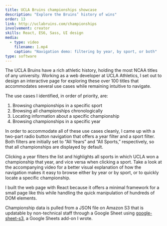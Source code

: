 ```yaml
---
title: UCLA Bruins championships showcase
description: "Explore the Bruins’ history of wins"
order: 13
link: http://uclabruins.com/championships
involvement: creator
skills: React, ES6, Sass, UI design
media:
  - type: video
    filename: 1.mp4
    caption: "Navigation demo: filtering by year, by sport, or both"
type: software
---
```


The UCLA Bruins have a rich athletic history, holding the most NCAA titles of any university. Working as a web developer at UCLA Athletics, I set out to design an interactive page for exploring these over 100 titles that accommodates several use cases while remaining intuitive to navigate.

The use cases I identified, in order of priority, are:

1. Browsing championships in a specific sport
2. Browsing all championships chronologically
4. Locating information about a specific championship
3. Browsing championships in a specific year

In order to accommodate all of these use cases cleanly, I came up with a two-part radio button navigation that offers a year filter and a sport filter. Both filters are initially set to “All Years” and “All Sports,” respectively, so that all championships are displayed by default.

Clicking a year filters the list and highlights all sports in which UCLA won a championship that year, and vice versa when clicking a sport. Take a look at the accompanying video for a better visual explanation of how the navigation makes it easy to browse either by year or by sport, or to quickly locate a specific championship.

I built the web page with React because it offers a minimal framework for a small page like this while handling the quick manipulation of hundreds of DOM elements. 

Championship data is pulled from a JSON file on Amazon S3 that is updatable by non-technical staff through a Google Sheet using [google-sheet-s3](https://github.com/liddiard/google-sheet-s3), a Google Sheets add-on I wrote.
